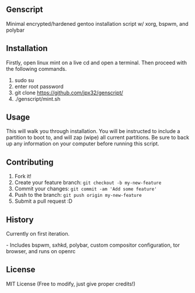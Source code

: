 ## Genscript
Minimal encrypted/hardened gentoo installation script w/ xorg, bspwm, and polybar
## Installation
Firstly, open linux mint on a live cd and open a terminal. 
Then proceed with the following commands.
1. sudo su
2. enter root password
3. git clone https://github.com/jpx32/genscript/
4. ./genscript/mint.sh  
## Usage
This will walk you through installation. You will be instructed to include a partition 
to boot to, and will zap (wipe) all current partitions. Be sure to back up any 
information on your computer before running this script. 
## Contributing
1. Fork it!
2. Create your feature branch: `git checkout -b my-new-feature`
3. Commit your changes: `git commit -am 'Add some feature'`
4. Push to the branch: `git push origin my-new-feature`
5. Submit a pull request :D
## History
Currently on first iteration. 
 <p>- Includes bspwm, sxhkd, polybar, custom compositor configuration, tor browser, and runs on openrc</p>
 
## License
MIT License (Free to modify, just give proper credits!)
